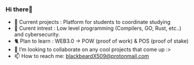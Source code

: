 ### Hi there👋


- 🔭 Current projects : Platform for students to coordinate studying 
- 🌱 Curent intrest   : Low level programming (Compilers, GO, Rust, etc..) and cybersecurity. 
- 🐈‍ Plan to learn    : WEB3.0 -> POW (proof of work) & POS (proof of stake)
- 👯 I’m looking to collaborate on any cool projects that come up :>
- 📫 How to reach me: blackbeardX509@protonmail.com


